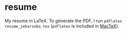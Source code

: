 resume
======

My resume in LaTeX. To generate the PDF, I run ``pdflatex resume_jebarsoba.tex`` (`pdflatex` is included in [MacTeX](https://www.tug.org/mactex/)).